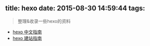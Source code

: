 title: hexo
date: 2015-08-30 14:59:44
tags:
---
>整理&收录一些hexo的资料

- [hexo 中文指南](http://wiki.jikexueyuan.com/project/hexo-document/)
- [hexo 建站指南](http://www.aips.me/hexo-independent-blog-new-ways.html)
